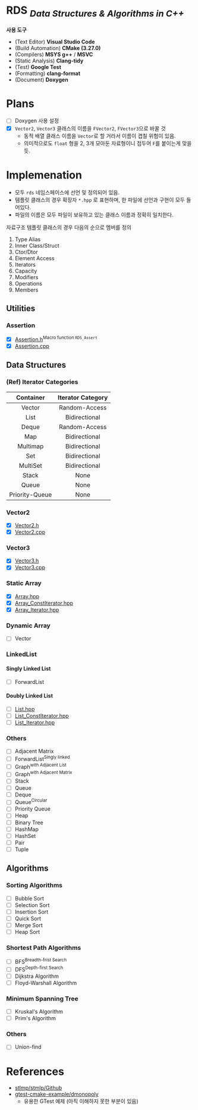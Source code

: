 # **RDS** <sub>*Data Structures & Algorithms in C++*</sub>

**사용 도구**

- (Text Editor) **Visual Studio Code**
- (Build Automation) **CMake (3.27.0)**
- (Compilers) **MSYS g++** / **MSVC**
- (Static Analysis) **Clang-tidy**
- (Test) **Google Test**
- (Formatting) **clang-format**
- (Document) **Doxygen**

# Plans

- [ ] Doxygen 사용 설정
- [X] `Vector2`, `Vector3` 클래스의 이름을 `FVector2`, `FVector3`으로 바꿀 것
    - 동적 배열 클래스 이름을 `Vector`로 할 거라서 이름이 겹칠 위험이 있음.
    - 의미적으로도 `float` 형을 2, 3개 모아둔 자료형이니 접두어 `F`를 붙이는게 맞을 듯.

# Implemenation

- 모두 `rds` 네임스페이스에 선언 및 정의되어 있음.
- 템플릿 클래스의 경우 확장자 `*.hpp` 로 표현하며, 한 파일에 선언과 구현이 모두 들어있다.
- 파일의 이름은 모두 파일이 보유하고 있는 클래스 이름과 정확히 일치한다.

자료구조 템플릿 클래스의 경우 다음의 순으로 멤버를 정의  

1. Type Alias
2. Inner Class/Struct
3. Ctor/Dtor
5. Element Access
6. Iterators
7. Capacity
8. Modifiers
9. Operations
10. Members

## Utilities

### Assertion

- [X] [Assertion.h](/include/Assertion/Assertion.h)<sup>Macro function <code>RDS_Assert</code></sup>
- [X] [Assertion.cpp](/src/Assertion/Assertion.cpp)

## Data Structures

### (Ref) Iterator Categories

| Container | Iterator Category |
| :-: | :-:|
| Vector | Random-Access |
| List | Bidirectional |
| Deque | Random-Access |
| Map | Bidirectional |
| Multimap | Bidirectional |
| Set | Bidirectional |
| MultiSet | Bidirectional |
| Stack | None |
| Queue | None |
| Priority-Queue | None |


### Vector2

- [X] [Vector2.h](/include/Vector2/Vector2.h)
- [X] [Vector2.cpp](/src/Vector2/Vector2.cpp)

### Vector3

- [X] [Vector3.h](/include/Vector3/Vector3.h)
- [X] [Vector3.cpp](/src/Vector3/Vector3.cpp)

### Static Array

- [X] [Array.hpp](/include/Array/Array.hpp)
- [X] [Array_ConstIterator.hpp](/include/Array/Array_ConstIterator.hpp)
- [X] [Array_Iterator.hpp](/include/Array/Array_Iterator.hpp)

### Dynamic Array
- [ ] Vector

### LinkedList

#### Singly Linked List

- [ ] ForwardList

#### Doubly Linked List

- [ ] [List.hpp](/include/List/List.hpp)
- [ ] [List_ConstIterator.hpp](/include/List/List_ConstIterator.hpp)
- [ ] [List_Iterator.hpp](/include/List/List_Iterator.hpp)

### Others
- [ ] Adjacent Matrix
- [ ] ForwardList<sup>Singly linked</sup>
- [ ] Graph<sup>with Adjacent List</sup>
- [ ] Graph<sup>with Adjacent Matrix</sup>
- [ ] Stack
- [ ] Queue
- [ ] Deque
- [ ] Queue<sup>Circular</sup>
- [ ] Priority Queue
- [ ] Heap
- [ ] Binary Tree
- [ ] HashMap
- [ ] HashSet
- [ ] Pair
- [ ] Tuple

## Algorithms

### Sorting Algorithms

- [ ] Bubble Sort
- [ ] Selection Sort
- [ ] Insertion Sort
- [ ] Quick Sort
- [ ] Merge Sort
- [ ] Heap Sort

### Shortest Path Algorithms

- [ ] BFS<sup>Breadth-frist Search</sup>
- [ ] DFS<sup>Depth-first Search</sup>
- [ ] Dijkstra Algorithm
- [ ] Floyd-Warshall Algorithm

### Minimum Spanning Tree

- [ ] Kruskal's Algorithm
- [ ] Prim's Algorithm

### Others

- [ ] Union-find 

# References

- [stlmp/stmlp/Github](https://github.com/stlmp/stlmp)
- [gtest-cmake-example/dmonopoly](https://github.com/dmonopoly/gtest-cmake-example)
    - 유용한 GTest 예제 (아직 이해하지 못한 부분이 있음)
